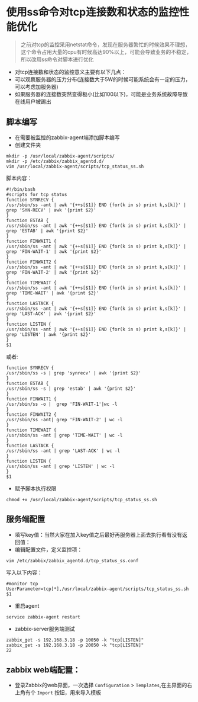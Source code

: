 # 使用ss命令对tcp连接数和状态的监控性能优化

> 之前对tcp的监控采用netstat命令，发现在服务器繁忙的时候效果不理想，这个命令占用大量的cpu有时候高达90%以上，可能会导致业务的不稳定，所以改用ss命令对脚本进行优化

* 对tcp连接数和状态的监控意义主要有以下几点：
 * 可以观察服务器的压力分布(连接数大于5W的时候可能系统会有一定的压力，可以考虑加服务器)
 * 如果服务器的连接数突然变得极小(比如100以下)，可能是业务系统故障导致在线用户被踢出

## 脚本编写

* 在需要被监控的zabbix-agent端添加脚本编写
* 创建文件夹

```
mkdir -p /usr/local/zabbix-agent/scripts/
mkdir -p /etc/zabbix/zabbix_agentd.d/
vim /usr/local/zabbix-agent/scripts/tcp_status_ss.sh
```

脚本内容：
```
#!/bin/bash
#scripts for tcp status
function SYNRECV {
/usr/sbin/ss -ant | awk '{++s[$1]} END {for(k in s) print k,s[k]}' | grep 'SYN-RECV' | awk '{print $2}'
}
function ESTAB {
/usr/sbin/ss -ant | awk '{++s[$1]} END {for(k in s) print k,s[k]}' | grep 'ESTAB' | awk '{print $2}'
}
function FINWAIT1 {
/usr/sbin/ss -ant | awk '{++s[$1]} END {for(k in s) print k,s[k]}' | grep 'FIN-WAIT-1' | awk '{print $2}'
}
function FINWAIT2 {
/usr/sbin/ss -ant | awk '{++s[$1]} END {for(k in s) print k,s[k]}' | grep 'FIN-WAIT-2' | awk '{print $2}'
}
function TIMEWAIT {
/usr/sbin/ss -ant | awk '{++s[$1]} END {for(k in s) print k,s[k]}' | grep 'TIME-WAIT' | awk '{print $2}'
}
function LASTACK {
/usr/sbin/ss -ant | awk '{++s[$1]} END {for(k in s) print k,s[k]}' | grep 'LAST-ACK' | awk '{print $2}'
}
function LISTEN {
/usr/sbin/ss -ant | awk '{++s[$1]} END {for(k in s) print k,s[k]}' | grep 'LISTEN' | awk '{print $2}'
}
$1
```


或者:

```
function SYNRECV {
/usr/sbin/ss -s | grep 'synrecv' | awk '{print $2}'
}
function ESTAB {
/usr/sbin/ss -s | grep 'estab' | awk '{print $2}'
}
function FINWAIT1 {
/usr/sbin/ss -o |  grep 'FIN-WAIT-1'|wc -l
}
function FINWAIT2 {
/usr/sbin/ss -ant| grep 'FIN-WAIT-2' | wc -l
}
function TIMEWAIT {
/usr/sbin/ss -ant | grep 'TIME-WAIT' | wc -l
}
function LASTACK {
/usr/sbin/ss -ant | grep 'LAST-ACK' | wc -l
}
function LISTEN {
/usr/sbin/ss -ant | grep 'LISTEN' | wc -l
}
$1
```

* 赋予脚本执行权限

```
chmod +x /usr/local/zabbix-agent/scripts/tcp_status_ss.sh
```

## 服务端配置

* 填写key值：当然大家在加入key值之后最好再服务器上面去执行看有没有返回值：
* 编辑配置文件，定义监控项：

```
vim /etc/zabbix/zabbix_agentd.d/tcp_status_ss.conf
```

写入以下内容：

```
#monitor tcp
UserParameter=tcp[*],/usr/local/zabbix-agent/scripts/tcp_status_ss.sh $1
```

* 重启agent

```
service zabbix-agent restart
```

* zabbix-server服务端测试

```
zabbix_get -s 192.168.3.18 -p 10050 -k "tcp[LISTEN]"
zabbix_get -s 192.168.3.18 -p 20050 -k "tcp[LISTEN]"
22
```

## zabbix web端配置：

* 登录Zabbix的web界面，一次选择 `Configuration` > `Templates`,在主界面的右上角有个 `Import` 按钮，用来导入模板
